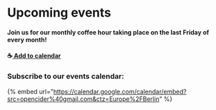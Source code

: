 # Upcoming events

#### Join us for our monthly coffee hour taking place on the last Friday of every month! 

#### ☕[  Add to calendar](https://calendar.google.com/event?action=TEMPLATE&tmeid=Mm5zNWhlMzV1dWh0aW1lcmwzN2xkZzQ2ZXNfMjAyMTAxMjlUMTcwMDAwWiBvcGVuY2lkZXJAbQ&tmsrc=opencider%40gmail.com&scp=ALL)

### Subscribe to our events calendar:

{% embed url="https://calendar.google.com/calendar/embed?src=opencider%40gmail.com&ctz=Europe%2FBerlin" %}



